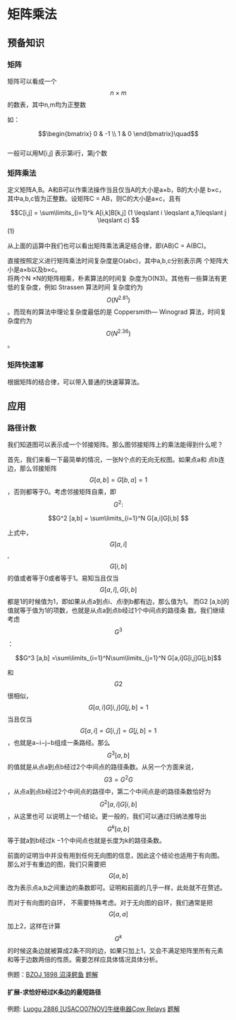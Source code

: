 # 矩阵乘法

## 预备知识

### 矩阵

矩阵可以看成一个$$n\times m$$的数表，其中n,m均为正整数

如：

$$\begin{bmatrix} 0 & -1 \\ 1 & 0 \end{bmatrix}\quad$$  
一般可以用M\[i,j\] 表示第i行，第j个数

### 矩阵乘法

定义矩阵A,B。A和B可以作乘法操作当且仅当A的大小是a×b，B的大小是 b×c，其中a,b,c皆为正整数。设矩阵C = AB，则C的大小是a×c，且有

$$C[i,j] = \sum\limits_{i=1}^k A[i,k]B[k,j] (1 \leqslant i \leqslant a,1\leqslant j \leqslant c) $$ \(1\)

从上面的运算中我们也可以看出矩阵乘法满足结合律，即\(AB\)C = A\(BC\)。

直接按照定义进行矩阵乘法时间复杂度是O\(abc\)，其中a,b,c分别表示两 个矩阵大小是a×b以及b×c。  
将两个N ×N的矩阵相乘，朴素算法的时间复 杂度为O\(N3\)。其他有一些算法有更低的复杂度，例如 Strassen 算法时间 复杂度约为$$O(N^{2.81})$$。而现有的算法中理论复杂度最低的是 Coppersmith— Winograd 算法，时间复杂度约为$$O(N^{2.36})$$。

### 矩阵快速幂

根据矩阵的结合律，可以带入普通的快速幂算法。

## 应用

### 路径计数

我们知道图可以表示成一个邻接矩阵。那么图邻接矩阵上的乘法能得到什么呢？

首先，我们来看一下最简单的情况，一张N个点的无向无权图。如果点a和 点b连边，那么邻接矩阵$$G[a,b] = G[b,a] = 1$$，否则都等于0。考虑邻接矩阵自乘，即$$G^2:$$

$$G^2 [a,b] = \sum\limits_{i=1}^N G[a,i]G[i,b] $$

上式中，$$G[a,i]$$,$$G[i,b]$$的值或者等于0或者等于1。易知当且仅当$$G[a,i], G[i,b]$$都是1的时候值为1，即如果从点a到点i、点i到b都有边，那么值为1。 而G2 \[a,b\]的值就等于值为1的项数，也就是从点a到点b经过1个中间点的路径条 数。我们继续考虑$$G^3$$：

$$G^3 [a,b] =\sum\limits_{i=1}^N\sum\limits_{j=1}^N G[a,i]G[i,j]G[j,b]$$

和$$G2$$很相似，$$G[a,i]G[i,j]G[j,b] = 1$$ 当且仅当$$G[a,i] = G[i,j] = G[j,b] = 1$$，也就是a−i−j−b组成一条路经。那么$$G^3 [a,b]$$的值就是从点a到点b经过2个中间点的路径条数。从另一个方面来说，$$G3 =G^2G$$，从点a到点b经过2个中间点的路径中，第二个中间点是i的路径条数恰好为$$G^2 [a,i]G[i,b]$$，从这里也可 以说明上一个结论。更一般的，我们可以通过归纳法推导出$$G^k [a,b]$$等于就a到b经过k −1个中间点也就是长度为k的路径条数。

前面的证明当中并没有用到任何无向图的信息，因此这个结论也适用于有向图。 那么对于有重边的图，我们只需要把$$G[a,b]$$改为表示点a,b之间重边的条数即可。证明和前面的几乎一样，此处就不在赘述。

而对于有向图的自环， 不需要特殊考虑。对于无向图的自环，我们通常是把$$G[a,a]$$加上2，这样在计算$$G^k$$的时候这条边就被算成2条不同的边，如果只加上1，又会不满足矩阵里所有元素和等于边数两倍的性质。需要怎样应具体情况具体分析。

例题：[BZOJ 1898 沼泽鳄鱼](http://www.lydsy.com/JudgeOnline/problem.php?id=1898) [题解](/BZOJ/p1898.md)

#### 扩展-求恰好经过K条边的最短路径

例题: [Luogu 2886 \[USACO07NOV\]牛继电器Cow Relays](https://www.luogu.org/problem/show?pid=2886) [题解
](/Luogu/p2886.md)
